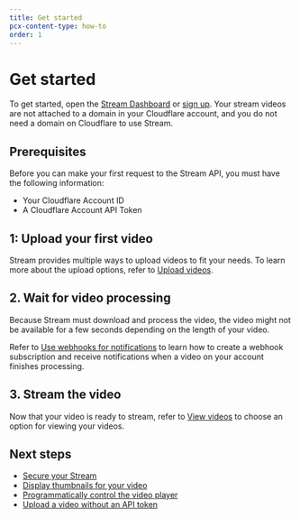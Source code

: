 ```yaml
---
title: Get started
pcx-content-type: how-to
order: 1
---
```


# Get started

To get started, open the [Stream Dashboard](https://dash.cloudflare.com/?to=/:account/stream) or [sign up](https://dash.cloudflare.com/sign-up/stream). Your stream videos are not attached to a domain in your Cloudflare account, and you do not need a domain on Cloudflare to use Stream.

## Prerequisites

Before you can make your first request to the Stream API, you must have the following information:

- Your Cloudflare Account ID
- A Cloudflare Account API Token

## 1: Upload your first video

Stream provides multiple ways to upload videos to fit your needs. To learn more about the upload options, refer to [Upload videos](/how-to/upload-videos).

## 2. Wait for video processing

Because Stream must download and process the video, the video might not be available for a few seconds depending on the length of your video.

Refer to [Use webhooks for notifications](/how-to/use-webhooks) to learn how to create a webhook subscription and receive notifications when a video on your account finishes processing.

## 3. Stream the video

Now that your video is ready to stream, refer to [View videos](/how-to/view-videos) to choose an option for viewing your videos.

## Next steps

 - [Secure your Stream](/how-to/secure-your-stream)
 - [Display thumbnails for your video](/how-to/display-thumbnails)
 - [Programmatically control the video player](/how-to/view-videos/player-api)
 - [Upload a video without an API token](/how-to/upload-videos/direct-creator-uploads)
